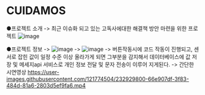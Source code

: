 # CUIDAMOS
●프로젝트 소개
-> 최근 이슈화 되고 있는 고독사에대한 해결책 방안 마련을 위한 프로젝트 
![image](https://user-images.githubusercontent.com/121774504/232929298-30585f1c-3c1e-46f7-8f3a-9afb41e3acc7.png)

●프로젝트 정보
->
![image](https://user-images.githubusercontent.com/121774504/232929330-fa59c76a-faea-4da8-9e44-cf81378d166c.png)
->
![image](https://user-images.githubusercontent.com/121774504/232929379-a6650572-fbec-4b90-9330-afe49f296219.png)
-> 버튼작동시에 코드 작동이 진행되고, 센서로 잡힌 값이 일정 수준 이상 올라가게 되면 그부분을 감지해서 데이터베이스에 값 저장 및 메세지api 서비스로
개인 정보 전달 및 문자 전송이 이루어 지게된다.
-> 간단한 시연영상
https://user-images.githubusercontent.com/121774504/232929800-66e907df-3f83-484d-81a6-2803d5ef9fa6.mp4

